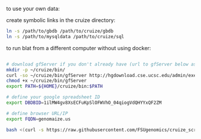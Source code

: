 to use your own data:

create symbolic links in the cruize directory:
```bash
ln -s /path/to/gbdb /path/to/cruize/gbdb
ln -s /path/to/mysqldata /path/to/cruize/sql
```


to run blat from a different computer without using docker:
```bash

# download gfServer if you don't already have (url to gfServer below assumes x86_64 architecture)
mkdir -p ~/cruize/bin/
curl -so ~/cruize/bin/gfServer http://hgdownload.cse.ucsc.edu/admin/exe/linux.x86_64/blat/gfServer
chmod +x ~/cruize/bin/gfServer
export PATH=${HOME}/cruize/bin:$PATH

# define your google spreadsheet ID
export DBDBID=1ilMW4gv8XsECFuKpSlOFWVhO_04qiogVdQHYYxQF2ZM

# define browser URL/IP
export FQDN=genomaize.us

bash <(curl -s https://raw.githubusercontent.com/FSUgenomics/cruize_scripts/master/start_blat_dockerless)

```

